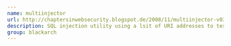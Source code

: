 ```yaml
---
name: multiinjector
url: http://chaptersinwebsecurity.blogspot.de/2008/11/multiinjector-v03-released.html
description: SQL injection utility using a lsit of URI addresses to test parameter manipulation. URL : http://chaptersinwebsecurity.blogspot.de/2008/11/multiinjector-v03-released.html Groups : blackarch blackarch-webapp
group: blackarch
---
```

